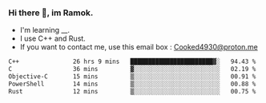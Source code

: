 ### Hi there 👋, im Ramok.

- I'm learning __.
- I use C++ and Rust.
- If you want to contact me, use this email box : Cooked4930@proton.me

<!--START_SECTION:waka-->

```txt
C++               26 hrs 9 mins   ███████████████████████▓░   94.43 %
C                 36 mins         ▓░░░░░░░░░░░░░░░░░░░░░░░░   02.19 %
Objective-C       15 mins         ▒░░░░░░░░░░░░░░░░░░░░░░░░   00.91 %
PowerShell        14 mins         ▒░░░░░░░░░░░░░░░░░░░░░░░░   00.88 %
Rust              12 mins         ▒░░░░░░░░░░░░░░░░░░░░░░░░   00.75 %
```

<!--END_SECTION:waka-->
